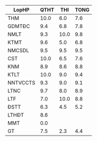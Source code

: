 |LopHP   |QTHT|THI |TONG|
|--------|----|----|----|
|THM     |10.0|6.0 |7.6 |
|GDMTĐC  |9.4 |6.8 |7.8 |
|NMLT    |9.3 |10.0|9.8 |
|KTMT    |9.6 |5.0 |6.8 |
|NMCSDL  |9.5 |9.5 |9.5 |
|CST     |10.0|6.5 |7.6 |
|KNM     |8.9 |8.6 |8.8 |
|KTLT    |10.0|9.0 |9.4 |
|NNTVCCTS|9.3 |9.0 |9.1 |
|LTNC    |9.7 |8.0 |8.9 |
|LTF     |7.0 |10.0|8.8 |
|ĐSTT    |6.3 |4.5 |5.2 |
|LTHĐT   |8.6 |    |    |
|MMT     |0.0 |    |    |
|GT      |7.5 |2.3 |4.4 |
